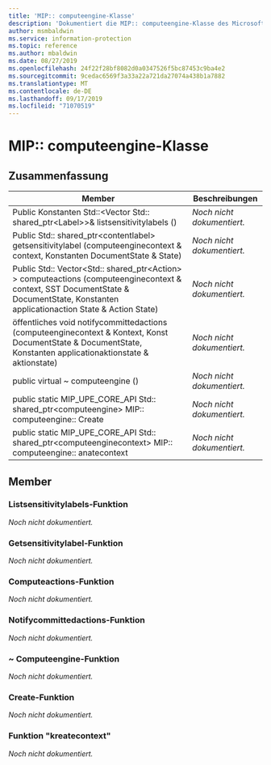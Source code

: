 ```yaml
---
title: 'MIP:: computeengine-Klasse'
description: 'Dokumentiert die MIP:: computeengine-Klasse des Microsoft Information Protection (MIP) SDK.'
author: msmbaldwin
ms.service: information-protection
ms.topic: reference
ms.author: mbaldwin
ms.date: 08/27/2019
ms.openlocfilehash: 24f22f28bf8082d0a0347526f5bc87453c9ba4e2
ms.sourcegitcommit: 9cedac6569f3a33a22a721da27074a438b1a7882
ms.translationtype: MT
ms.contentlocale: de-DE
ms.lasthandoff: 09/17/2019
ms.locfileid: "71070519"
---
```

# <a name="class-mipcomputeengine"></a>MIP:: computeengine-Klasse 
  
## <a name="summary"></a>Zusammenfassung
 Member                        | Beschreibungen                                
--------------------------------|---------------------------------------------
Public Konstanten Std::\<Vector Std:: shared_ptr\<Label\>\>& listsensitivitylabels ()  | _Noch nicht dokumentiert._
Public Std:: shared_ptr\<contentlabel\> getsensitivitylabel (computeenginecontext & context, Konstanten DocumentState & State)  | _Noch nicht dokumentiert._
Public Std:: Vector\<Std:: shared_ptr\<Action\> \> computeactions (computeenginecontext & context, SST DocumentState & DocumentState, Konstanten applicationaction State & Action State)  | _Noch nicht dokumentiert._
öffentliches void notifycommittedactions (computeenginecontext & Kontext, Konst DocumentState & DocumentState, Konstanten applicationaktionstate & aktionstate)  | _Noch nicht dokumentiert._
public virtual ~ computeengine ()  | _Noch nicht dokumentiert._
public static MIP_UPE_CORE_API Std:: shared_ptr&lt;computeengine&gt; MIP:: computeengine:: Create  | _Noch nicht dokumentiert._
public static MIP_UPE_CORE_API Std:: shared_ptr&lt;computeenginecontext&gt; MIP:: computeengine:: anatecontext  | _Noch nicht dokumentiert._

## <a name="members"></a>Member
  
### <a name="listsensitivitylabels-function"></a>Listsensitivitylabels-Funktion
_Noch nicht dokumentiert._

### <a name="getsensitivitylabel-function"></a>Getsensitivitylabel-Funktion
_Noch nicht dokumentiert._

### <a name="computeactions-function"></a>Computeactions-Funktion
_Noch nicht dokumentiert._

  
### <a name="notifycommittedactions-function"></a>Notifycommittedactions-Funktion
_Noch nicht dokumentiert._

  
### <a name="computeengine-function"></a>~ Computeengine-Funktion
_Noch nicht dokumentiert._

### <a name="create-function"></a>Create-Funktion
_Noch nicht dokumentiert._

### <a name="createcontext-function"></a>Funktion "kreatecontext"
_Noch nicht dokumentiert._